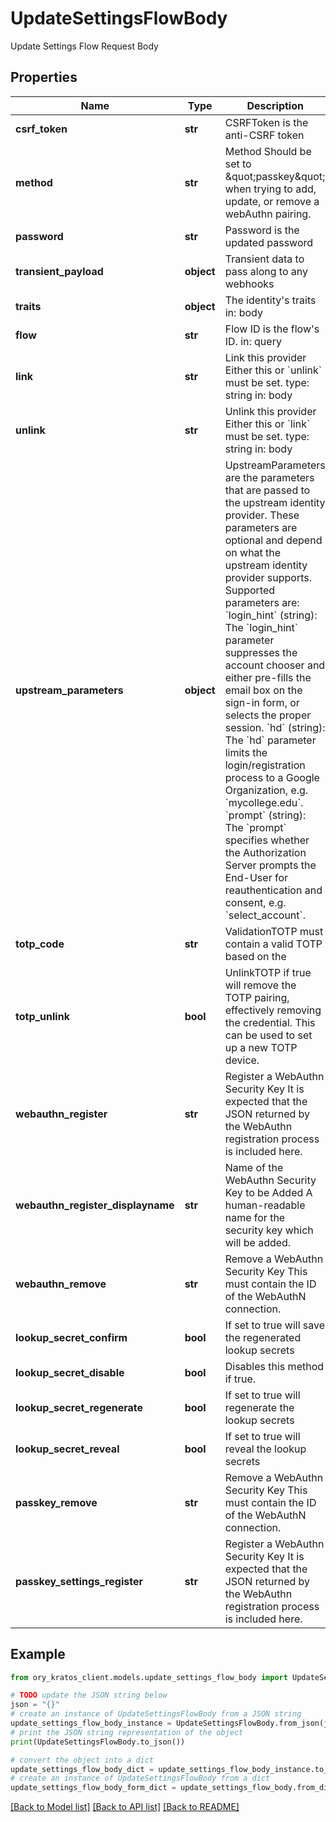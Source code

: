 # UpdateSettingsFlowBody

Update Settings Flow Request Body

## Properties

Name | Type | Description | Notes
------------ | ------------- | ------------- | -------------
**csrf_token** | **str** | CSRFToken is the anti-CSRF token | [optional] 
**method** | **str** | Method  Should be set to \&quot;passkey\&quot; when trying to add, update, or remove a webAuthn pairing. | 
**password** | **str** | Password is the updated password | 
**transient_payload** | **object** | Transient data to pass along to any webhooks | [optional] 
**traits** | **object** | The identity&#39;s traits  in: body | 
**flow** | **str** | Flow ID is the flow&#39;s ID.  in: query | [optional] 
**link** | **str** | Link this provider  Either this or &#x60;unlink&#x60; must be set.  type: string in: body | [optional] 
**unlink** | **str** | Unlink this provider  Either this or &#x60;link&#x60; must be set.  type: string in: body | [optional] 
**upstream_parameters** | **object** | UpstreamParameters are the parameters that are passed to the upstream identity provider.  These parameters are optional and depend on what the upstream identity provider supports. Supported parameters are: &#x60;login_hint&#x60; (string): The &#x60;login_hint&#x60; parameter suppresses the account chooser and either pre-fills the email box on the sign-in form, or selects the proper session. &#x60;hd&#x60; (string): The &#x60;hd&#x60; parameter limits the login/registration process to a Google Organization, e.g. &#x60;mycollege.edu&#x60;. &#x60;prompt&#x60; (string): The &#x60;prompt&#x60; specifies whether the Authorization Server prompts the End-User for reauthentication and consent, e.g. &#x60;select_account&#x60;. | [optional] 
**totp_code** | **str** | ValidationTOTP must contain a valid TOTP based on the | [optional] 
**totp_unlink** | **bool** | UnlinkTOTP if true will remove the TOTP pairing, effectively removing the credential. This can be used to set up a new TOTP device. | [optional] 
**webauthn_register** | **str** | Register a WebAuthn Security Key  It is expected that the JSON returned by the WebAuthn registration process is included here. | [optional] 
**webauthn_register_displayname** | **str** | Name of the WebAuthn Security Key to be Added  A human-readable name for the security key which will be added. | [optional] 
**webauthn_remove** | **str** | Remove a WebAuthn Security Key  This must contain the ID of the WebAuthN connection. | [optional] 
**lookup_secret_confirm** | **bool** | If set to true will save the regenerated lookup secrets | [optional] 
**lookup_secret_disable** | **bool** | Disables this method if true. | [optional] 
**lookup_secret_regenerate** | **bool** | If set to true will regenerate the lookup secrets | [optional] 
**lookup_secret_reveal** | **bool** | If set to true will reveal the lookup secrets | [optional] 
**passkey_remove** | **str** | Remove a WebAuthn Security Key  This must contain the ID of the WebAuthN connection. | [optional] 
**passkey_settings_register** | **str** | Register a WebAuthn Security Key  It is expected that the JSON returned by the WebAuthn registration process is included here. | [optional] 

## Example

```python
from ory_kratos_client.models.update_settings_flow_body import UpdateSettingsFlowBody

# TODO update the JSON string below
json = "{}"
# create an instance of UpdateSettingsFlowBody from a JSON string
update_settings_flow_body_instance = UpdateSettingsFlowBody.from_json(json)
# print the JSON string representation of the object
print(UpdateSettingsFlowBody.to_json())

# convert the object into a dict
update_settings_flow_body_dict = update_settings_flow_body_instance.to_dict()
# create an instance of UpdateSettingsFlowBody from a dict
update_settings_flow_body_form_dict = update_settings_flow_body.from_dict(update_settings_flow_body_dict)
```
[[Back to Model list]](../README.md#documentation-for-models) [[Back to API list]](../README.md#documentation-for-api-endpoints) [[Back to README]](../README.md)


